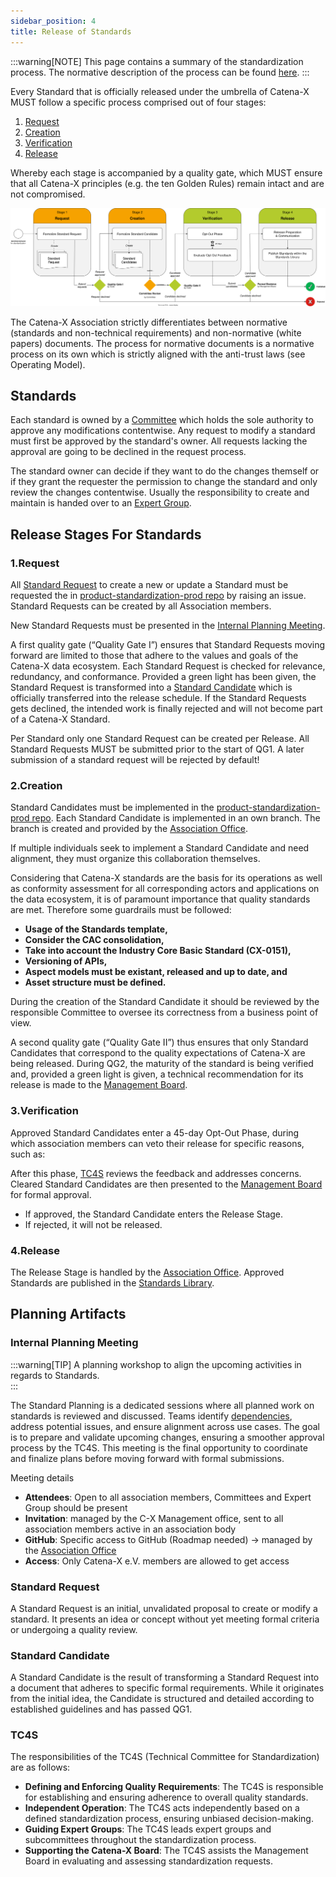 ```yaml
---
sidebar_position: 4
title: Release of Standards
---
```


:::warning[NOTE]
This page contains a summary of the standardization process. The normative description of the process can be found [here](https://catena-x.net/wp-content/uploads/2025/03/Catena-X_IP_Regelwerk_IP_Regulations.pdf).
:::

Every Standard that is officially released under the umbrella of Catena-X MUST follow a specific process comprised out of four stages:

1. [Request](#1request)
2. [Creation](#2creation)
3. [Verification](#3verification)
4. [Release](#4release)

Whereby each stage is accompanied by a quality gate, which MUST ensure that all Catena-X principles (e.g. the ten Golden Rules) remain intact and are not compromised.

![Standardization Process High Level](./assets/process_standardization_high_level.drawio.svg)

The Catena-X Association strictly differentiates between normative (standards and non-technical requirements) and non-normative (white papers) documents. The process for normative documents is a normative process on its own which is strictly aligned with the anti-trust laws (see Operating Model).

## Standards

Each standard is owned by a [Committee](../organizational-structure/committee.md) which holds the sole authority to approve any modifications contentwise. Any request to modify a standard must first be approved by the standard's owner. All requests lacking the approval are going to be declined in the request process.

The standard owner can decide if they want to do the changes themself or if they grant the requester the permission to change the standard and only review the changes contentwise. Usually the responsibility to create and maintain is handed over to an [Expert Group](../organizational-structure/expert-group.md).

## Release Stages For Standards

### 1.Request

All [Standard Request](#standard-request) to create a new or update a Standard must be requested the in <!-- markdown-link-check-disable -->[product-standardization-prod repo](https://github.com/catenax-eV/product-standardization-prod/issues)<!-- markdown-link-check-enable--> by raising an issue.  Standard Requests can be created by all Association members.

New Standard Requests must be presented in the [Internal Planning Meeting](#internal-planning-meeting).

A first quality gate (“Quality Gate I”) ensures that Standard Requests moving forward are limited to those that adhere to the values and goals of the Catena-X data ecosystem. Each Standard Request is checked for relevance, redundancy, and conformance. Provided a green light has been given, the Standard Request is transformed into a [Standard Candidate](#standard-candidate) which is officially transferred into the release schedule. If the Standard Requests gets declined, the intended work is finally rejected and will not become part of a Catena-X Standard.

Per Standard only one Standard Request can be created per Release. All Standard Requests MUST be submitted prior to the start of QG1. A later submission of a standard request will be rejected by default!

### 2.Creation

Standard Candidates must be implemented in the [product-standardization-prod repo](https://github.com/catenax-eV/product-standardization-prod/issues). Each Standard Candidate is implemented in an own branch. The branch is created and provided by the [Association Office](../organizational-structure/catena-x-office.md).

If multiple individuals seek to implement a Standard Candidate and need alignment, they must organize this collaboration themselves.

Considering that Catena-X standards are the basis for its operations as well as conformity assessment for all corresponding actors and applications on the data ecosystem, it is of paramount importance that quality standards are met. Therefore some guardrails must be followed:

- **Usage of the Standards template,**
- **Consider the CAC consolidation,**
- **Take into account the Industry Core Basic Standard (CX-0151),**
- **Versioning of APIs,**
- **Aspect models must be existant, released and up to date, and**
- **Asset structure must be defined.**

During the creation of the Standard Candidate it should be reviewed by the responsible Committee to oversee its correctness from a business point of view.

A second quality gate (“Quality Gate II”) thus ensures that only Standard Candidates that correspond to the quality expectations of Catena-X are being released. During QG2, the maturity of the standard is being verified and, provided a green light is given, a technical recommendation for its release is made to the [Management Board](../organizational-structure/management-board.md).

### 3.Verification

Approved Standard Candidates enter a 45-day Opt-Out Phase, during which association members can veto their release for specific reasons, such as:

After this phase, [TC4S](#tc4s) reviews the feedback and addresses concerns. Cleared Standard Candidates are then presented to the [Management Board](../organizational-structure/management-board.md) for formal approval.

- If approved, the Standard Candidate enters the Release Stage.
- If rejected, it will not be released.

### 4.Release

The Release Stage is handled by the [Association Office](../organizational-structure/catena-x-office.md). Approved Standards are published in the [Standards Library](https://catenax-ev.github.io/docs/standards/overview).

## Planning Artifacts

### Internal Planning Meeting

:::warning[TIP]
A planning workshop to align the upcoming activities in regards to Standards.  
:::

The Standard Planning is a dedicated sessions where all planned work on standards is reviewed and discussed. Teams identify [dependencies](https://jschuetz88.github.io/cx-dependencies), address potential issues, and ensure alignment across use cases. The goal is to prepare and validate upcoming changes, ensuring a smoother approval process by the TC4S. This meeting is the final opportunity to coordinate and finalize plans before moving forward with formal submissions.

Meeting details

- **Attendees**: Open to all association members, Committees and Expert Group should be present
- **Invitation**: managed by the C-X Management office, sent to all association members active in an association body
- **GitHub**: Specific access to GitHub (Roadmap needed) -> managed by the [Association Office](../organizational-structure/catena-x-office.md)
- **Access**: Only Catena-X e.V. members are allowed to get access

### Standard Request

A Standard Request is an initial, unvalidated proposal to create or modify a standard. It presents an idea or concept without yet meeting formal criteria or undergoing a quality review.

### Standard Candidate

A Standard Candidate is the result of transforming a Standard Request into a document that adheres to specific formal requirements. While it originates from the initial idea, the Candidate is structured and detailed according to established guidelines and has passed QG1.

### TC4S

The responsibilities of the TC4S (Technical Committee for Standardization) are as follows:

- **Defining and Enforcing Quality Requirements**: The TC4S is responsible for establishing and ensuring adherence to overall quality standards.
- **Independent Operation**: The TC4S acts independently based on a defined standardization process, ensuring unbiased decision-making.
- **Guiding Expert Groups**: The TC4S leads expert groups and subcommittees throughout the standardization process.
- **Supporting the Catena-X Board**: The TC4S assists the Management Board in evaluating and assessing standardization requests.
